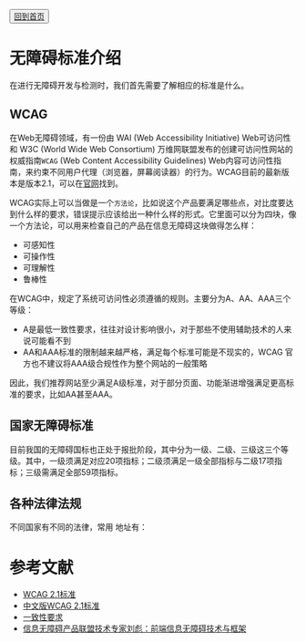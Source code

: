 <button>[回到首页](../index.md)</button>

# 无障碍标准介绍

在进行无障碍开发与检测时，我们首先需要了解相应的标准是什么。

## WCAG
在Web无障碍领域，有一份由 WAI (Web Accessibility Initiative) Web可访问性和 W3C (World Wide Web Consortium) 万维网联盟发布的创建可访问性网站的权威指南`WCAG` (Web Content Accessibility Guidelines) Web内容可访问性指南，来约束不同用户代理（浏览器，屏幕阅读器）的行为。WCAG目前的最新版本是版本2.1，可以在[官网](https://www.w3.org/TR/WCAG21/)找到。

WCAG实际上可以当做是一个`方法论`，比如说这个产品要满足哪些点，对比度要达到什么样的要求，错误提示应该给出一种什么样的形式。它里面可以分为四块，像一个方法论，可以用来检查自己的产品在信息无障碍这块做得怎么样：
- 可感知性
- 可操作性
- 可理解性
- 鲁棒性



在WCAG中，规定了系统可访问性必须遵循的规则。主要分为A、AA、AAA三个等级：
- A是最低一致性要求，往往对设计影响很小，对于那些不使用辅助技术的人来说可能看不到
- AA和AAA标准的限制越来越严格，满足每个标准可能是不现实的，WCAG 官方也不建议将AAA级合规性作为整个网站的一般策略

因此，我们推荐网站至少满足A级标准，对于部分页面、功能渐进增强满足更高标准的要求，比如AA甚至AAA。


## 国家无障碍标准

目前我国的无障碍国标也正处于报批阶段，其中分为一级、二级、三级这三个等级。其中，一级须满足对应20项指标；二级须满足一级全部指标与二级17项指标；三级需满足全部59项指标。

## 各种法律法规

不同国家有不同的法律，常用  地址有：


# 参考文献
- [WCAG 2.1标准](https://www.w3.org/TR/WCAG21/)
- [中文版WCAG 2.1标准](https://w3c.github.io/WCAG21-zh/index.html)
- [一致性要求](https://www.w3.org/TR/WCAG20/#conformance-reqs)
- [信息无障碍产品联盟技术专家刘彪：前端信息无障碍技术与框架](http://news.51cto.com/art/201712/559685.htm)